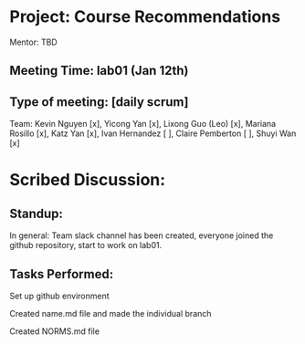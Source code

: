 # Project: Course Recommendations
Mentor: TBD

## Meeting Time: lab01 (Jan 12th)

## Type of meeting: [daily scrum]
Team: Kevin Nguyen [x], Yicong Yan [x], Lixong Guo (Leo) [x], Mariana Rosillo [x], Katz Yan [x], Ivan Hernandez [ ], Claire Pemberton [ ], Shuyi Wan [x]

# Scribed Discussion:

## Standup:
In general: Team slack channel has been created, everyone joined the github repository, start to work on lab01.


## Tasks Performed:
Set up github environment

Created name.md file and made the individual branch

Created NORMS.md file
